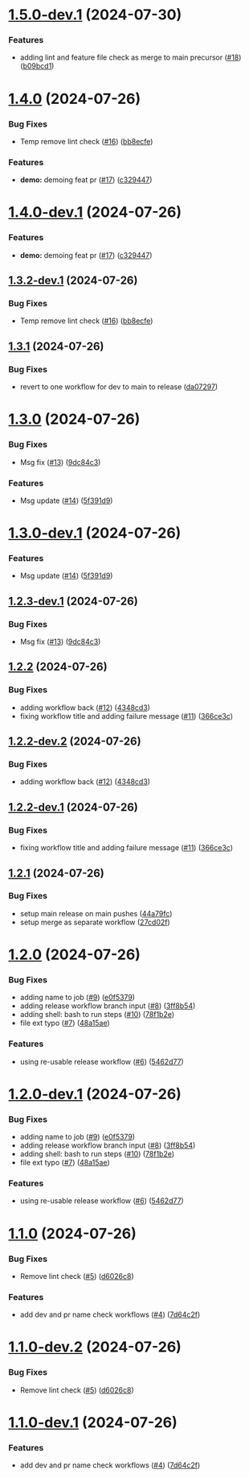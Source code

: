 # [1.5.0-dev.1](https://github.com/jbigel/firebolt-certification-suite/compare/v1.4.0...v1.5.0-dev.1) (2024-07-30)


### Features

* adding lint and feature file check as merge to main precursor ([#18](https://github.com/jbigel/firebolt-certification-suite/issues/18)) ([b09bcd1](https://github.com/jbigel/firebolt-certification-suite/commit/b09bcd10adad7d2299ff92df66bd112a3ea0fa98))

# [1.4.0](https://github.com/jbigel/firebolt-certification-suite/compare/v1.3.1...v1.4.0) (2024-07-26)


### Bug Fixes

* Temp remove lint check ([#16](https://github.com/jbigel/firebolt-certification-suite/issues/16)) ([bb8ecfe](https://github.com/jbigel/firebolt-certification-suite/commit/bb8ecfe5095a40063070175422678f3728427b61))


### Features

* **demo:** demoing feat pr ([#17](https://github.com/jbigel/firebolt-certification-suite/issues/17)) ([c329447](https://github.com/jbigel/firebolt-certification-suite/commit/c3294473e0363679b68aa1be80ce42897523aa73))

# [1.4.0-dev.1](https://github.com/jbigel/firebolt-certification-suite/compare/v1.3.2-dev.1...v1.4.0-dev.1) (2024-07-26)


### Features

* **demo:** demoing feat pr ([#17](https://github.com/jbigel/firebolt-certification-suite/issues/17)) ([c329447](https://github.com/jbigel/firebolt-certification-suite/commit/c3294473e0363679b68aa1be80ce42897523aa73))

## [1.3.2-dev.1](https://github.com/jbigel/firebolt-certification-suite/compare/v1.3.1...v1.3.2-dev.1) (2024-07-26)


### Bug Fixes

* Temp remove lint check ([#16](https://github.com/jbigel/firebolt-certification-suite/issues/16)) ([bb8ecfe](https://github.com/jbigel/firebolt-certification-suite/commit/bb8ecfe5095a40063070175422678f3728427b61))

## [1.3.1](https://github.com/jbigel/firebolt-certification-suite/compare/v1.3.0...v1.3.1) (2024-07-26)


### Bug Fixes

* revert to one workflow for dev to main to release ([da07297](https://github.com/jbigel/firebolt-certification-suite/commit/da072975b5d726402d623b2d4ea901b2b255243b))

# [1.3.0](https://github.com/jbigel/firebolt-certification-suite/compare/v1.2.2...v1.3.0) (2024-07-26)


### Bug Fixes

* Msg fix ([#13](https://github.com/jbigel/firebolt-certification-suite/issues/13)) ([9dc84c3](https://github.com/jbigel/firebolt-certification-suite/commit/9dc84c3d0fabc1b82f71031bc86c9ec7e1e7f1d8))


### Features

* Msg update ([#14](https://github.com/jbigel/firebolt-certification-suite/issues/14)) ([5f391d9](https://github.com/jbigel/firebolt-certification-suite/commit/5f391d99007fb73fbcffac591d47fb8008c2d82d))

# [1.3.0-dev.1](https://github.com/jbigel/firebolt-certification-suite/compare/v1.2.3-dev.1...v1.3.0-dev.1) (2024-07-26)


### Features

* Msg update ([#14](https://github.com/jbigel/firebolt-certification-suite/issues/14)) ([5f391d9](https://github.com/jbigel/firebolt-certification-suite/commit/5f391d99007fb73fbcffac591d47fb8008c2d82d))

## [1.2.3-dev.1](https://github.com/jbigel/firebolt-certification-suite/compare/v1.2.2...v1.2.3-dev.1) (2024-07-26)


### Bug Fixes

* Msg fix ([#13](https://github.com/jbigel/firebolt-certification-suite/issues/13)) ([9dc84c3](https://github.com/jbigel/firebolt-certification-suite/commit/9dc84c3d0fabc1b82f71031bc86c9ec7e1e7f1d8))

## [1.2.2](https://github.com/jbigel/firebolt-certification-suite/compare/v1.2.1...v1.2.2) (2024-07-26)


### Bug Fixes

* adding workflow back ([#12](https://github.com/jbigel/firebolt-certification-suite/issues/12)) ([4348cd3](https://github.com/jbigel/firebolt-certification-suite/commit/4348cd3e881f24af601d6a369ceb09f1528f6d38))
* fixing workflow title and adding failure message ([#11](https://github.com/jbigel/firebolt-certification-suite/issues/11)) ([366ce3c](https://github.com/jbigel/firebolt-certification-suite/commit/366ce3cbd7f2307273fd94e553f31859648e9550))

## [1.2.2-dev.2](https://github.com/jbigel/firebolt-certification-suite/compare/v1.2.2-dev.1...v1.2.2-dev.2) (2024-07-26)


### Bug Fixes

* adding workflow back ([#12](https://github.com/jbigel/firebolt-certification-suite/issues/12)) ([4348cd3](https://github.com/jbigel/firebolt-certification-suite/commit/4348cd3e881f24af601d6a369ceb09f1528f6d38))

## [1.2.2-dev.1](https://github.com/jbigel/firebolt-certification-suite/compare/v1.2.1...v1.2.2-dev.1) (2024-07-26)


### Bug Fixes

* fixing workflow title and adding failure message ([#11](https://github.com/jbigel/firebolt-certification-suite/issues/11)) ([366ce3c](https://github.com/jbigel/firebolt-certification-suite/commit/366ce3cbd7f2307273fd94e553f31859648e9550))

## [1.2.1](https://github.com/jbigel/firebolt-certification-suite/compare/v1.2.0...v1.2.1) (2024-07-26)


### Bug Fixes

* setup main release on main pushes ([44a79fc](https://github.com/jbigel/firebolt-certification-suite/commit/44a79fc4f8ddb61e35e355e9c8f282795479174b))
* setup merge as separate workflow ([27cd02f](https://github.com/jbigel/firebolt-certification-suite/commit/27cd02f31486f7a0d73919cf3922622a2e347810))

# [1.2.0](https://github.com/jbigel/firebolt-certification-suite/compare/v1.1.0...v1.2.0) (2024-07-26)


### Bug Fixes

* adding name to job ([#9](https://github.com/jbigel/firebolt-certification-suite/issues/9)) ([e0f5379](https://github.com/jbigel/firebolt-certification-suite/commit/e0f5379c4deaf8065757caaaed768ffc0e2d076e))
* adding release workflow branch input ([#8](https://github.com/jbigel/firebolt-certification-suite/issues/8)) ([3ff8b54](https://github.com/jbigel/firebolt-certification-suite/commit/3ff8b546657a15be01367e7a5d12c7670d5e3193))
* adding shell: bash to run steps ([#10](https://github.com/jbigel/firebolt-certification-suite/issues/10)) ([78f1b2e](https://github.com/jbigel/firebolt-certification-suite/commit/78f1b2e873bb83aad879c2cf0e12d6cf125afc12))
* file ext typo ([#7](https://github.com/jbigel/firebolt-certification-suite/issues/7)) ([48a15ae](https://github.com/jbigel/firebolt-certification-suite/commit/48a15ae53fa08e079bf439a6ccdd888d23219b33))


### Features

* using re-usable release workflow ([#6](https://github.com/jbigel/firebolt-certification-suite/issues/6)) ([5462d77](https://github.com/jbigel/firebolt-certification-suite/commit/5462d7781a99ec8e73dcfca6c231f317ea885c06))

# [1.2.0-dev.1](https://github.com/jbigel/firebolt-certification-suite/compare/v1.1.0...v1.2.0-dev.1) (2024-07-26)


### Bug Fixes

* adding name to job ([#9](https://github.com/jbigel/firebolt-certification-suite/issues/9)) ([e0f5379](https://github.com/jbigel/firebolt-certification-suite/commit/e0f5379c4deaf8065757caaaed768ffc0e2d076e))
* adding release workflow branch input ([#8](https://github.com/jbigel/firebolt-certification-suite/issues/8)) ([3ff8b54](https://github.com/jbigel/firebolt-certification-suite/commit/3ff8b546657a15be01367e7a5d12c7670d5e3193))
* adding shell: bash to run steps ([#10](https://github.com/jbigel/firebolt-certification-suite/issues/10)) ([78f1b2e](https://github.com/jbigel/firebolt-certification-suite/commit/78f1b2e873bb83aad879c2cf0e12d6cf125afc12))
* file ext typo ([#7](https://github.com/jbigel/firebolt-certification-suite/issues/7)) ([48a15ae](https://github.com/jbigel/firebolt-certification-suite/commit/48a15ae53fa08e079bf439a6ccdd888d23219b33))


### Features

* using re-usable release workflow ([#6](https://github.com/jbigel/firebolt-certification-suite/issues/6)) ([5462d77](https://github.com/jbigel/firebolt-certification-suite/commit/5462d7781a99ec8e73dcfca6c231f317ea885c06))

# [1.1.0](https://github.com/jbigel/firebolt-certification-suite/compare/v1.0.0...v1.1.0) (2024-07-26)


### Bug Fixes

* Remove lint check ([#5](https://github.com/jbigel/firebolt-certification-suite/issues/5)) ([d6026c8](https://github.com/jbigel/firebolt-certification-suite/commit/d6026c89d2a71bf56bdcbedf44679713530c4ab5))


### Features

* add dev and pr name check workflows ([#4](https://github.com/jbigel/firebolt-certification-suite/issues/4)) ([7d64c2f](https://github.com/jbigel/firebolt-certification-suite/commit/7d64c2ff74ce47184fede848208235853c715381))

# [1.1.0-dev.2](https://github.com/jbigel/firebolt-certification-suite/compare/v1.1.0-dev.1...v1.1.0-dev.2) (2024-07-26)


### Bug Fixes

* Remove lint check ([#5](https://github.com/jbigel/firebolt-certification-suite/issues/5)) ([d6026c8](https://github.com/jbigel/firebolt-certification-suite/commit/d6026c89d2a71bf56bdcbedf44679713530c4ab5))

# [1.1.0-dev.1](https://github.com/jbigel/firebolt-certification-suite/compare/v1.0.0...v1.1.0-dev.1) (2024-07-26)


### Features

* add dev and pr name check workflows ([#4](https://github.com/jbigel/firebolt-certification-suite/issues/4)) ([7d64c2f](https://github.com/jbigel/firebolt-certification-suite/commit/7d64c2ff74ce47184fede848208235853c715381))
